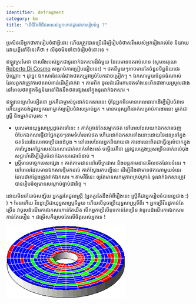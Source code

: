 ```yaml
---
identifier: defragment
category: km
title: "តើ​ជីវិត​ឌី​ជីថល​របស់​អ្នក​ហាក់​ដូចជា​​ការ​រៀបចំ​​​ឬ ?"
---
```


ប្រសិន​បើ​អ្នក​​ថាការ​រៀបចំ​ជា​​​អ្វី​នោះ ហើយ​ត្រូវ​បាន​ប្រើ​ដើម្បី​រៀបចំ​​ថាស​​រឹង​របស់​អ្នករៀង​រាល់​​ខែ និយាយ​ដោយ​ខ្លី​នៅទីនេះ​គឺថា ៖ លីនុច​មិន​ចាំបាច់​រៀបចំ​​​នោះ​ទេ ។

ឥឡូវ​ស្រមៃ​ថា ថាស​រឹង​របស់​អ្នក​ជាទូរ​ដាក់​​ឯកសារ​​ដ៏​ធំ​មួយ​ ដែល​មាន​ថត​រាប់​លាន (សូម​អរគុណ <a href="http://www.pps.jussieu.fr/~dicosmo/">Roberto 
Di Cosmo</a> សម្រាប់​ការ​​ប្រៀបធៀបនេះ​) ។ ថត​នីមួយៗ​អាច​មាន​តែ​ចំនួន​ទិន្នន័យ​ថេរ​ប៉ុណ្ណោះ ។ ដូច្នេះ ឯកសារ​ដែល​ធំជាង​ថត​​​​តម្រូវ​ឲ្យ​​​បំបែក​ជា​ចម្រៀកៗ ។ ឯកសារ​មួយ​ចំនួន​ធំណាស់ ដែល​ពួកវា​ត្រូវ​​ការ​ថត​រាប់​ពាន់​ដើម្បី​ដាក់​វា ។ តាម​ពិត ចូល​ដំណើរការ​ថត​ទាំង​នេះ​ពិតជា​ងាយស្រួល​ជាង​ នៅ​ពេល​ថត​​ផ្ទុក​ទិន្នន័យ​នៅ​ជិត​នឹង​ថត​ផ្សេង​នៅ​ក្នុងទូរ​ដាក់​ឯកសារ ។

ឥឡូវ​នេះ​ស្រមៃ​ទៀត​ថា អ្នក​គឺ​ជា​ម្ចាស់​ទូរ​ដាក់​ឯកសារ​នេះ ប៉ុន្តែ​អ្នក​មិន​មាន​ពេល​វេលា​ដើម្បី​រៀបចំ​វា​ទេ ហើយ​អ្នក​ចង់​ជួល​អ្នក​ណា​ម្នាក់​ឲ្យ​រៀបចំ​វា​សម្រាប់​អ្នក ។ មាន​មនុស្ស​ពីរ​នាក់​សម្រាប់ការងារ​នេះ ម្នាក់ជា​ស្ត្រី និង​ម្នាក់​ជា​​​បុរស ។

<ul>

<li>បុរស​មាន​យុទ្ធសាស្ត្រ​ដូច​តទៅ​នេះ ៖ គាត់​គ្រាន់​តែ​សម្អាត​ថត​ នៅពេល​ដែល​យក​ឯកសារ​ចេញ បំបែក​ឯកសារ​ថ្មី​ជា​ផ្នែក​តូចៗ​តាម​ទំហំ​របស់​ថត ហើយ​ដាក់​ឯកសារ​ទាំង​នោះ​ដោយ​ចៃដន្យ​​ទៅ​ក្នុង​ថត​ទំនេរ​ដែល​អាច​ប្រើ​បាន​ដំបូង ។ នៅពេល​ដែល​អ្នក​និយាយថា ការ​ងារ​នេះ​ពិត​ជា​​ធ្វើ​ឲ្យ​​លំបាក​ក្នុងការ​ស្វែងរក​ផ្នែក​របស់​ឯកសារ​ជាក់លាក់​ទាំង​អស់ ចម្លើយ​គឺ​ថា ត្រូវ​ជួល​ក្មេង​ប្រុស​ច្រើន​នាក់​​រាល់​ចុង​សប្ដាហ៍​ដើម្បី​​​រៀបចំ​ដាក់​ឯកសារ​ជា​លំដាប់ ។</li>

<li>ស្ត្រី​​មាន​បច្ចេកទេស​ផ្សេង​ ​៖ គាត់​តាមដាន​​នៅ​លើ​ក្រដាស និង​បន្ត​តាមដាន​មើល​ថត​ដែល​ទំនេរ ។ នៅពេល​ដែល​មាន​ឯកសារ​ថ្មី​មក​ដល់ គាត់​ស្វែងរក​បញ្ជី​នេះ​ ដើម្បី​ដឹង​ថា​មាន​ថត​ណា​មួយ​ទំនេរ ដែលជា​កន្លែង​ត្រូវ​ដាក់​ឯកសារ ។ តាម​វិធី​នេះ ឲ្យ​តែ​មាន​សកម្មភាព​គ្រប់គ្រាន់ ទូរ​ដាក់​ឯកសារ​ត្រូវបាន​រៀបចំ​ឲ្យ​មាន​សណ្ដាប់​ធ្នាប់​ជា​និច្ច ។</li>

</ul>

ដោយ​មិន​ចាំបាច់​សង្ស័យ អ្នក​គួរតែ​ជួល​ស្ត្រី​ (អ្នក​គួរ​តែដឹង​អំពី​រឿង​នេះ ស្ត្រី​គឺ​ជា​អ្នក​រៀបចំបាន​​ល្អ​​ជាង :) ) ។  មែន​ហើយ វីនដូ​​ប្រើ​ជា​​យុទ្ធសាស្ត្រ​​ទី​មួយ ហើយ​លីនុច​ប្រើ​យុទ្ធសាស្ត្រ​ទី​ពីរ ​។ អ្នកប្រើ​វីនដូ​កាន់តែ​ច្រើន វា​ចូលដំណើរការ​ឯកសារ​កាន់​តែ​យឺត បើក​អ្នក​ប្រើ​លីនុច​កាន់តែ​ច្រើន វា​ចូល​ដំណើរការ​ឯកសារ​កាន់តែ​លឿន ។ ជម្រើស​គឺ​ស្រេច​តែ​លើ​ចិត្ត​របស់​អ្នក​ទេ !

<img src="/img/defragment.png" />




